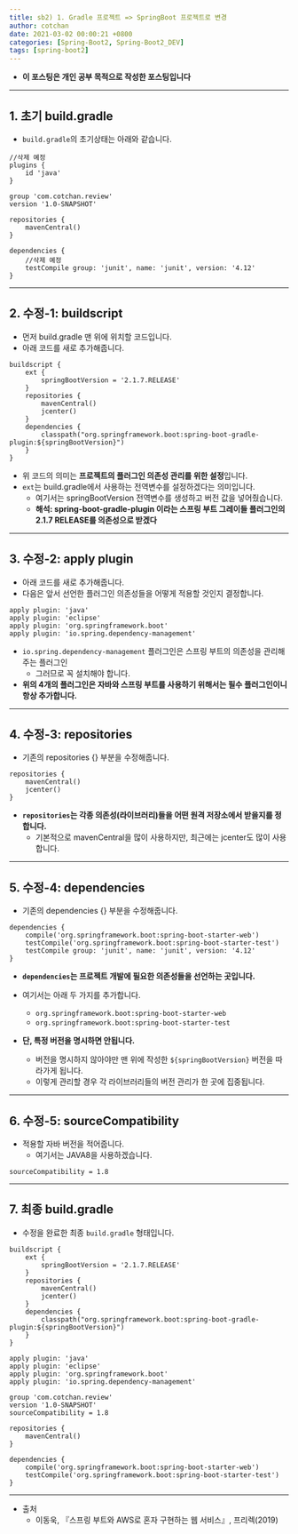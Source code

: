 ```yaml
---
title: sb2) 1. Gradle 프로젝트 => SpringBoot 프로젝트로 변경
author: cotchan 
date: 2021-03-02 00:00:21 +0800 
categories: [Spring-Boot2, Spring-Boot2_DEV]
tags: [spring-boot2] 
---
```


+ **이 포스팅은 개인 공부 목적으로 작성한 포스팅입니다**

---

## 1. 초기 build.gradle

+ `build.gradle`의 초기상태는 아래와 같습니다.

```
//삭제 예정
plugins {
    id 'java'
}

group 'com.cotchan.review'
version '1.0-SNAPSHOT'

repositories {
    mavenCentral()
}

dependencies {
    //삭제 예정
    testCompile group: 'junit', name: 'junit', version: '4.12'
}
```

---

## 2. 수정-1: buildscript

+ 먼저 build.gradle 맨 위에 위치할 코드입니다.
+ 아래 코드를 새로 추가해줍니다.

```
buildscript {
    ext {
        springBootVersion = '2.1.7.RELEASE'
    }
    repositories {
        mavenCentral()
        jcenter()
    }
    dependencies {
        classpath("org.springframework.boot:spring-boot-gradle-plugin:${springBootVersion}")
    }
}
```

+ 위 코드의 의미는 **프로젝트의 플러그인 의존성 관리를 위한 설정**입니다.
+ `ext`는 build.gradle에서 사용하는 전역변수를 설정하겠다는 의미입니다.
  + 여기서는 springBootVersion 전역변수를 생성하고 버전 값을 넣어줬습니다.
  + **해석: spring-boot-gradle-plugin 이라는 스프링 부트 그레이들 플러그인의 2.1.7 RELEASE를 의존성으로 받겠다**

---

## 3. 수정-2: apply plugin

+ 아래 코드를 새로 추가해줍니다.
+ 다음은 앞서 선언한 플러그인 의존성들을 어떻게 적용할 것인지 결정합니다.

```
apply plugin: 'java'
apply plugin: 'eclipse'
apply plugin: 'org.springframework.boot'
apply plugin: 'io.spring.dependency-management'
```

+ `io.spring.dependency-management` 플러그인은 스프링 부트의 의존성을 관리해주는 플러그인
  + 그러므로 꼭 설치해야 합니다.
+ **위의 4개의 플러그인은 자바와 스프링 부트를 사용하기 위해서는 필수 플러그인이니 항상 추가합니다.**


---

## 4. 수정-3: repositories

+ 기존의 repositories {} 부분을 수정해줍니다.

```
repositories {
    mavenCentral()
    jcenter()
}
```

+ **`repositories`는 각종 의존성(라이브러리)들을 어떤 원격 저장소에서 받을지를 정합니다.**
  + 기본적으로 mavenCentral을 많이 사용하지만, 최근에는 jcenter도 많이 사용합니다.

---

## 5. 수정-4: dependencies

+ 기존의 dependencies {} 부분을 수정해줍니다.

```
dependencies {
    compile('org.springframework.boot:spring-boot-starter-web')
    testCompile('org.springframework.boot:spring-boot-starter-test')
    testCompile group: 'junit', name: 'junit', version: '4.12'
}
```


+ **`dependencies`는 프로젝트 개발에 필요한 의존성들을 선언하는 곳입니다.**

+ 여기서는 아래 두 가지를 추가합니다.
  + `org.springframework.boot:spring-boot-starter-web`
  + `org.springframework.boot:spring-boot-starter-test`

+ **단, 특정 버전을 명시하면 안됩니다.**
  + 버전을 명시하지 않아야만 맨 위에 작성한 `${springBootVersion}` 버전을 따라가게 됩니다.
  + 이렇게 관리할 경우 각 라이브러리들의 버전 관리가 한 곳에 집중됩니다.

---

## 6. 수정-5: sourceCompatibility

+ 적용할 자바 버전을 적어줍니다.
  + 여기서는 JAVA8을 사용하겠습니다.

```
sourceCompatibility = 1.8
```

---

## 7. 최종 build.gradle

+ 수정을 완료한 최종 `build.gradle` 형태입니다.

```
buildscript {
    ext {
        springBootVersion = '2.1.7.RELEASE'
    }
    repositories {
        mavenCentral()
        jcenter()
    }
    dependencies {
        classpath("org.springframework.boot:spring-boot-gradle-plugin:${springBootVersion}")
    }
}

apply plugin: 'java'
apply plugin: 'eclipse'
apply plugin: 'org.springframework.boot'
apply plugin: 'io.spring.dependency-management'

group 'com.cotchan.review'
version '1.0-SNAPSHOT'
sourceCompatibility = 1.8

repositories {
    mavenCentral()
}

dependencies {
    compile('org.springframework.boot:spring-boot-starter-web')
    testCompile('org.springframework.boot:spring-boot-starter-test')
}
```

---

+ 출처
  + 이동욱, 『스프링 부트와 AWS로 혼자 구현하는 웹 서비스』, 프리렉(2019) 
